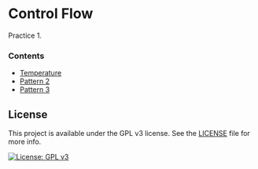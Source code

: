 # Control Flow

Practice 1.

### Contents

- [Temperature](./temperature)
- [Pattern 2](./pattern2)
- [Pattern 3](./pattern3)

## License
This project is available under the GPL v3 license. See the [LICENSE](./LICENSE.md) file for more info.

[![License: GPL v3](https://img.shields.io/badge/License-GPLv3-blue.svg)](https://www.gnu.org/licenses/gpl-3.0) 
